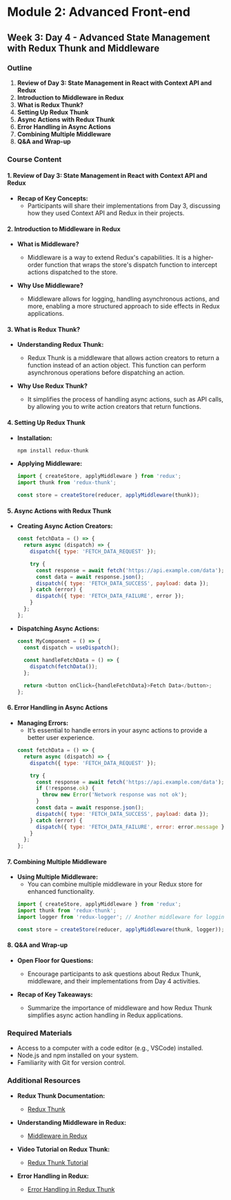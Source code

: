 # Module 2: Advanced Front-end
## Week 3: Day 4 - Advanced State Management with Redux Thunk and Middleware

### Outline
1. **Review of Day 3: State Management in React with Context API and Redux**
2. **Introduction to Middleware in Redux**
3. **What is Redux Thunk?**
4. **Setting Up Redux Thunk**
5. **Async Actions with Redux Thunk**
6. **Error Handling in Async Actions**
7. **Combining Multiple Middleware**
8. **Q&A and Wrap-up**

### Course Content

#### 1. Review of Day 3: State Management in React with Context API and Redux
- **Recap of Key Concepts:**
  - Participants will share their implementations from Day 3, discussing how they used Context API and Redux in their projects.

#### 2. Introduction to Middleware in Redux
- **What is Middleware?**
  - Middleware is a way to extend Redux's capabilities. It is a higher-order function that wraps the store's dispatch function to intercept actions dispatched to the store.

- **Why Use Middleware?**
  - Middleware allows for logging, handling asynchronous actions, and more, enabling a more structured approach to side effects in Redux applications.

#### 3. What is Redux Thunk?
- **Understanding Redux Thunk:**
  - Redux Thunk is a middleware that allows action creators to return a function instead of an action object. This function can perform asynchronous operations before dispatching an action.

- **Why Use Redux Thunk?**
  - It simplifies the process of handling async actions, such as API calls, by allowing you to write action creators that return functions.

#### 4. Setting Up Redux Thunk
- **Installation:**
  ```bash
  npm install redux-thunk
  ```

- **Applying Middleware:**
  ```javascript
  import { createStore, applyMiddleware } from 'redux';
  import thunk from 'redux-thunk';

  const store = createStore(reducer, applyMiddleware(thunk));
  ```

#### 5. Async Actions with Redux Thunk
- **Creating Async Action Creators:**
  ```javascript
  const fetchData = () => {
    return async (dispatch) => {
      dispatch({ type: 'FETCH_DATA_REQUEST' });

      try {
        const response = await fetch('https://api.example.com/data');
        const data = await response.json();
        dispatch({ type: 'FETCH_DATA_SUCCESS', payload: data });
      } catch (error) {
        dispatch({ type: 'FETCH_DATA_FAILURE', error });
      }
    };
  };
  ```

- **Dispatching Async Actions:**
  ```javascript
  const MyComponent = () => {
    const dispatch = useDispatch();
    
    const handleFetchData = () => {
      dispatch(fetchData());
    };

    return <button onClick={handleFetchData}>Fetch Data</button>;
  };
  ```

#### 6. Error Handling in Async Actions
- **Managing Errors:**
  - It’s essential to handle errors in your async actions to provide a better user experience.
  ```javascript
  const fetchData = () => {
    return async (dispatch) => {
      dispatch({ type: 'FETCH_DATA_REQUEST' });

      try {
        const response = await fetch('https://api.example.com/data');
        if (!response.ok) {
          throw new Error('Network response was not ok');
        }
        const data = await response.json();
        dispatch({ type: 'FETCH_DATA_SUCCESS', payload: data });
      } catch (error) {
        dispatch({ type: 'FETCH_DATA_FAILURE', error: error.message });
      }
    };
  };
  ```

#### 7. Combining Multiple Middleware
- **Using Multiple Middleware:**
  - You can combine multiple middleware in your Redux store for enhanced functionality.
  ```javascript
  import { createStore, applyMiddleware } from 'redux';
  import thunk from 'redux-thunk';
  import logger from 'redux-logger'; // Another middleware for logging actions

  const store = createStore(reducer, applyMiddleware(thunk, logger));
  ```

#### 8. Q&A and Wrap-up
- **Open Floor for Questions:**
  - Encourage participants to ask questions about Redux Thunk, middleware, and their implementations from Day 4 activities.

- **Recap of Key Takeaways:**
  - Summarize the importance of middleware and how Redux Thunk simplifies async action handling in Redux applications.

### Required Materials
- Access to a computer with a code editor (e.g., VSCode) installed.
- Node.js and npm installed on your system.
- Familiarity with Git for version control.

### Additional Resources
- **Redux Thunk Documentation:**
  - [Redux Thunk](https://github.com/reduxjs/redux-thunk)

- **Understanding Middleware in Redux:**
  - [Middleware in Redux](https://redux.js.org/advanced/middleware)

- **Video Tutorial on Redux Thunk:**
  - [Redux Thunk Tutorial](https://www.youtube.com/watch?v=4uHya1O3vQo)

- **Error Handling in Redux:**
  - [Error Handling in Redux Thunk](https://medium.com/@parshakova/error-handling-with-redux-thunk-735baf749e91)

